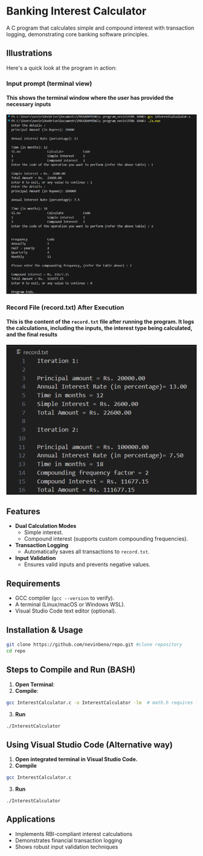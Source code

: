 # **Banking Interest Calculator**
A C program that calculates simple and compound interest with transaction logging, demonstrating core banking software principles.

## **Illustrations**
Here's a quick look at the program in action:
### **Input prompt (terminal view)**
#### This shows the terminal window where the user has provided the necessary inputs<br>
![Input Prompt](Screenshots/Terminal_output.png "Sample")

### **Record File (record.txt) After Execution**
#### This is the content of the `record.txt` file after running the program. It logs the calculations, including the inputs, the interest type being calculated,  and the final results
![record.txt file](Screenshots/record.txt_file.png "File")
## **Features**
- **Dual Calculation Modes**
  - Simple interest.
  - Compound interest (supports custom compounding frequencies).
- **Transaction Logging**
  - Automatically saves all transactions to `record.txt`.
- **Input Validation**
  - Ensures valid inputs and prevents negative values.

## **Requirements**
- GCC compiler (`gcc --version` to verify).
- A terminal (Linux/macOS or Windows WSL).
- Visual Studio Code text editor (optional).

## **Installation & Usage**
```bash
git clone https://github.com/nevinbeno/repo.git #clone repository
cd repo
```

## **Steps to Compile and Run (BASH)**
1. **Open Terminal**:
2. **Compile**:<br>
```bash
gcc InterestCalculator.c -o InterestCalculator -lm  # math.h requires lm flag
```
3. **Run**<br>
```bash
./InterestCalculator
```
## **Using Visual Studio Code (Alternative way)**
1. **Open integrated terminal in Visual Studio Code.**
2. **Compile**
```bash
gcc InterestCalculator.c
```
3. **Run**
```
./InterestCalculator
```
## Applications
- Implements RBI-compliant interest calculations
- Demonstrates financial transaction logging
- Shows robust input validation techniques